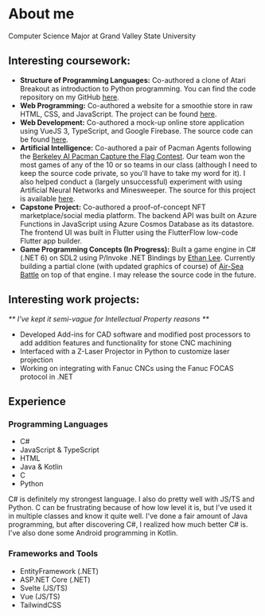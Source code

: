 # About me

Computer Science Major at Grand Valley State University

## Interesting coursework:

* __Structure of Programming Languages:__ Co-authored a clone of Atari Breakout as introduction to Python programming.
You can find the code repository on my GitHub [here](https://github.com/adv68/343breakout).
* __Web Programming:__ Co-authored a website for a smoothie store in raw HTML, CSS, and JavaScript. The project can be found [here](https://github.com/adv68/CIS238-Website-Project).
* __Web Development:__ Co-authored a mock-up online store application using VueJS 3, TypeScript, and Google Firebase. The source code can be found [here](https://github.com/adv68/cis371project).
* __Artificial Intelligence:__ Co-authored a pair of Pacman Agents following the [Berkeley AI Pacman Capture the Flag Contest](http://ai.berkeley.edu/contest.html). Our team won the most games of any of the 10 or so teams in our class (although I need to keep the source code private, so you'll have to take my word for it). I also helped conduct a (largely unsuccessful) experiment with using Artificial Neural Networks and Minesweeper. The source for this project is available [here](https://github.com/adv68/python-tkinter-minesweeper).
* __Capstone Project:__ Co-authored a proof-of-concept NFT marketplace/social media platform. The backend API was built on Azure Functions in JavaScript using Azure Cosmos Database as its datastore. The frontend UI was built in Flutter using the FlutterFlow low-code Flutter app builder.
* __Game Programming Concepts (In Progress):__ Built a game engine in C# (.NET 6) on SDL2 using P/Invoke .NET Bindings by [Ethan Lee](https://github.com/flibitijibibo/SDL2-CS). Currently building a partial clone (with updated graphics of course) of [Air-Sea Battle](https://en.wikipedia.org/wiki/Air-Sea_Battle) on top of that engine. I may release the source code in the future.

## Interesting work projects:

_** I've kept it semi-vague for Intellectual Property reasons **_
* Developed Add-ins for CAD software and modified post processors to add addition features and functionality for stone CNC machining
* Interfaced with a Z-Laser Projector in Python to customize laser projection
* Working on integrating with Fanuc CNCs using the Fanuc FOCAS protocol in .NET

## Experience

### Programming Languages

* C#
* JavaScript & TypeScript
* HTML
* Java & Kotlin
* C
* Python

C# is definitely my strongest language. I also do pretty well with JS/TS and Python. C can be frustrating because of how low level it is, but I've used it in multiple classes and know it quite well. I've done a fair amount of Java programming, but after discovering C#, I realized how much better C# is. I've also done some Android programming in Kotlin.

### Frameworks and Tools

* EntityFramework (.NET)
* ASP.NET Core (.NET)
* Svelte (JS/TS)
* Vue (JS/TS)
* TailwindCSS
